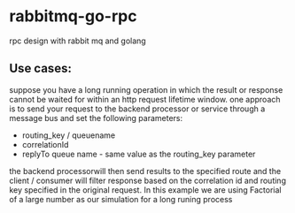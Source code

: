 # rabbitmq-go-rpc
rpc design with rabbit mq and golang

## Use cases:
suppose you have a long running operation in which the result or response cannot be waited for within an http request lifetime window.
one approach is to send your request to the backend processor or service through a message bus and set the following parameters:
- routing_key / queuename
- correlationId
- replyTo queue name  - same value as the routing_key parameter

the backend processorwill then send results to the specified route and the client / consumer will filter response based on the correlation id and routing key specified in the original request. In this example we are using Factorial of a large number as our simulation for a long runing process
